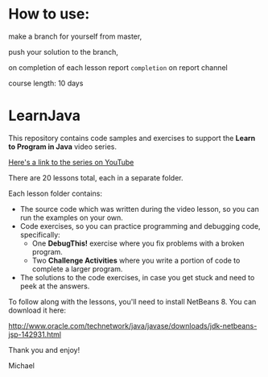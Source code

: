 # How to use:

make a branch for yourself from master,

push your solution to the branch,

on completion of each lesson report `completion` on report channel

course length: 10 days  

# LearnJava 

This repository contains code samples and exercises to support the **Learn to Program in Java** video series.

[Here's a link to the series on YouTube](https://www.youtube.com/playlist?list=PLyRiRUsTyUXhUXoOPEdMZWhGpGeSQFZgH)

There are 20 lessons total, each in a separate folder.

Each lesson folder contains:
- The source code which was written during the video lesson, so you can run the examples on your own.
- Code exercises, so you can practice programming and debugging code, specifically:
  - One **DebugThis!** exercise where you fix problems with a broken program.
  - Two **Challenge Activities** where you write a portion of code to complete a larger program. 
- The solutions to the code exercises, in case you get stuck and need to peek at the answers.

To follow along with the lessons, you'll need to install NetBeans 8. You can download it here:

http://www.oracle.com/technetwork/java/javase/downloads/jdk-netbeans-jsp-142931.html


Thank you and enjoy!

Michael
